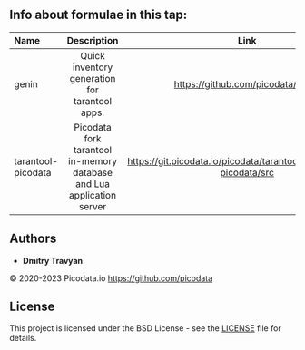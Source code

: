 ## Info about formulae in this tap:

| Name               |                              Description                              |                                  Link                                   |
|:-------------------|:---------------------------------------------------------------------:|:-----------------------------------------------------------------------:|
| genin              |            Quick inventory generation for tarantool apps.             |                    https://github.com/picodata/genin                    |
| tarantool-picodata | Picodata fork tarantool in-memory database and Lua application server |  https://git.picodata.io/picodata/tarantool/-/tree/2.10.5-picodata/src  |

## Authors

- **Dmitry Travyan**

© 2020-2023 Picodata.io https://github.com/picodata

## License

This project is licensed under the BSD License - see the [LICENSE](LICENSE) file for details.